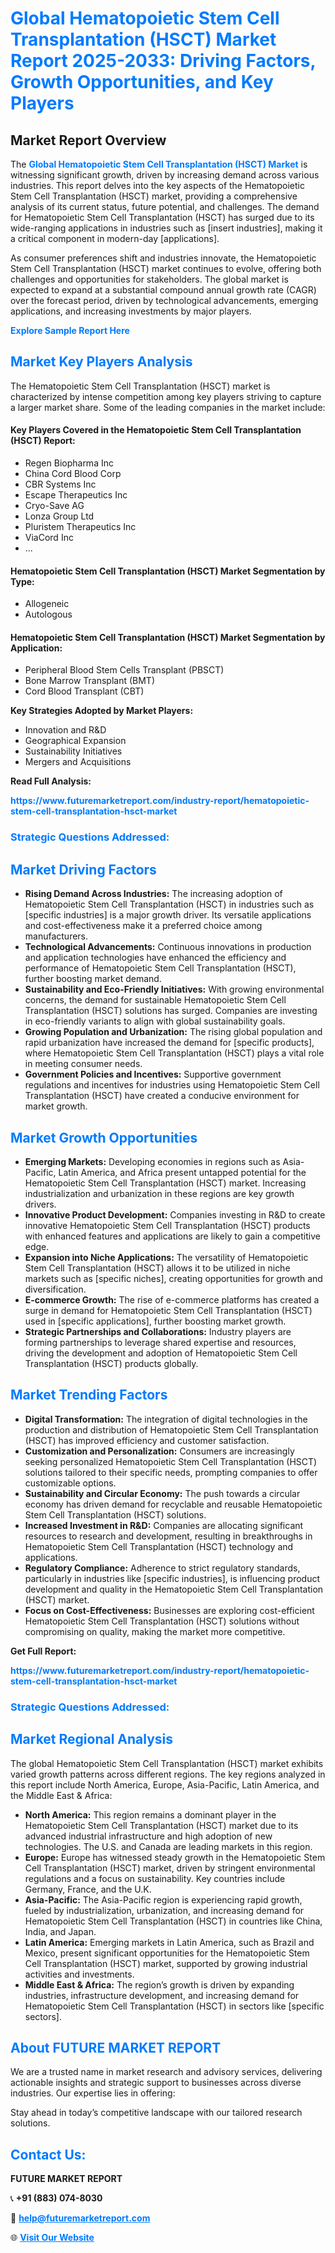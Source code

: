 <h1 style="color: #007BFF;">Global Hematopoietic Stem Cell Transplantation (HSCT) Market Report 2025-2033: Driving Factors, Growth Opportunities, and Key Players</h1>

<section id="overview">
<h2>Market Report Overview</h2>
<p>The <a href="https://www.futuremarketreport.com/industry-report/hematopoietic-stem-cell-transplantation-hsct-market" style="color: #007BFF; text-decoration: none;"><strong>Global Hematopoietic Stem Cell Transplantation (HSCT) Market</strong></a> is witnessing significant growth, driven by increasing demand across various industries. This report delves into the key aspects of the Hematopoietic Stem Cell Transplantation (HSCT) market, providing a comprehensive analysis of its current status, future potential, and challenges. The demand for Hematopoietic Stem Cell Transplantation (HSCT) has surged due to its wide-ranging applications in industries such as [insert industries], making it a critical component in modern-day [applications].</p>
<p>As consumer preferences shift and industries innovate, the Hematopoietic Stem Cell Transplantation (HSCT) market continues to evolve, offering both challenges and opportunities for stakeholders. The global market is expected to expand at a substantial compound annual growth rate (CAGR) over the forecast period, driven by technological advancements, emerging applications, and increasing investments by major players.</p>
</section>

<section id="overview">
<p><a href="https://www.futuremarketreport.com/request-sample/reportId=104121" style="color: #007BFF; text-decoration: none;"><strong>Explore Sample Report Here</strong></a></p>
</section>

<section id="key-players">
<h2 style="color: #007BFF;">Market Key Players Analysis</h2>
<p>The Hematopoietic Stem Cell Transplantation (HSCT) market is characterized by intense competition among key players striving to capture a larger market share. Some of the leading companies in the market include:</p>
<h4>Key Players Covered in the Hematopoietic Stem Cell Transplantation (HSCT) Report:</h4>
<ul><li>Regen Biopharma Inc</li><li>China Cord Blood Corp</li><li>CBR Systems Inc</li><li>Escape Therapeutics Inc</li><li>Cryo-Save AG</li><li>Lonza Group Ltd</li><li>Pluristem Therapeutics Inc</li><li>ViaCord Inc</li><li>...</li></ul>
<h4>Hematopoietic Stem Cell Transplantation (HSCT) Market Segmentation by Type:</h4>
<ul><li>Allogeneic</li><li>Autologous</li></ul>

<h4>Hematopoietic Stem Cell Transplantation (HSCT) Market Segmentation by Application:</h4>
<ul><li>Peripheral Blood Stem Cells Transplant (PBSCT)</li><li>Bone Marrow Transplant (BMT)</li><li>Cord Blood Transplant (CBT)</li></ul>
<p><strong>Key Strategies Adopted by Market Players:</strong></p>
<ul>
<li>Innovation and R&D</li>
<li>Geographical Expansion</li>
<li>Sustainability Initiatives</li>
<li>Mergers and Acquisitions</li>
</ul>
</section>

<section>
<p><strong>Read Full Analysis: </strong></p><a href="https://www.futuremarketreport.com/industry-report/hematopoietic-stem-cell-transplantation-hsct-market" style="color: #007BFF; text-decoration: none;"><strong>https://www.futuremarketreport.com/industry-report/hematopoietic-stem-cell-transplantation-hsct-market</strong></a>
<h3 style="color: #007BFF;">Strategic Questions Addressed:</h3>
</section>

<section id="driving-factors">
<h2 style="color: #007BFF;">Market Driving Factors</h2>
<ul>
<li><strong>Rising Demand Across Industries:</strong> The increasing adoption of Hematopoietic Stem Cell Transplantation (HSCT) in industries such as [specific industries] is a major growth driver. Its versatile applications and cost-effectiveness make it a preferred choice among manufacturers.</li>
<li><strong>Technological Advancements:</strong> Continuous innovations in production and application technologies have enhanced the efficiency and performance of Hematopoietic Stem Cell Transplantation (HSCT), further boosting market demand.</li>
<li><strong>Sustainability and Eco-Friendly Initiatives:</strong> With growing environmental concerns, the demand for sustainable Hematopoietic Stem Cell Transplantation (HSCT) solutions has surged. Companies are investing in eco-friendly variants to align with global sustainability goals.</li>
<li><strong>Growing Population and Urbanization:</strong> The rising global population and rapid urbanization have increased the demand for [specific products], where Hematopoietic Stem Cell Transplantation (HSCT) plays a vital role in meeting consumer needs.</li>
<li><strong>Government Policies and Incentives:</strong> Supportive government regulations and incentives for industries using Hematopoietic Stem Cell Transplantation (HSCT) have created a conducive environment for market growth.</li>
</ul>
</section>

<section id="growth-opportunities">
<h2 style="color: #007BFF;">Market Growth Opportunities</h2>
<ul>
<li><strong>Emerging Markets:</strong> Developing economies in regions such as Asia-Pacific, Latin America, and Africa present untapped potential for the Hematopoietic Stem Cell Transplantation (HSCT) market. Increasing industrialization and urbanization in these regions are key growth drivers.</li>
<li><strong>Innovative Product Development:</strong> Companies investing in R&D to create innovative Hematopoietic Stem Cell Transplantation (HSCT) products with enhanced features and applications are likely to gain a competitive edge.</li>
<li><strong>Expansion into Niche Applications:</strong> The versatility of Hematopoietic Stem Cell Transplantation (HSCT) allows it to be utilized in niche markets such as [specific niches], creating opportunities for growth and diversification.</li>
<li><strong>E-commerce Growth:</strong> The rise of e-commerce platforms has created a surge in demand for Hematopoietic Stem Cell Transplantation (HSCT) used in [specific applications], further boosting market growth.</li>
<li><strong>Strategic Partnerships and Collaborations:</strong> Industry players are forming partnerships to leverage shared expertise and resources, driving the development and adoption of Hematopoietic Stem Cell Transplantation (HSCT) products globally.</li>
</ul>
</section>

<section id="trending-factors">
<h2 style="color: #007BFF;">Market Trending Factors</h2>
<ul>
<li><strong>Digital Transformation:</strong> The integration of digital technologies in the production and distribution of Hematopoietic Stem Cell Transplantation (HSCT) has improved efficiency and customer satisfaction.</li>
<li><strong>Customization and Personalization:</strong> Consumers are increasingly seeking personalized Hematopoietic Stem Cell Transplantation (HSCT) solutions tailored to their specific needs, prompting companies to offer customizable options.</li>
<li><strong>Sustainability and Circular Economy:</strong> The push towards a circular economy has driven demand for recyclable and reusable Hematopoietic Stem Cell Transplantation (HSCT) solutions.</li>
<li><strong>Increased Investment in R&D:</strong> Companies are allocating significant resources to research and development, resulting in breakthroughs in Hematopoietic Stem Cell Transplantation (HSCT) technology and applications.</li>
<li><strong>Regulatory Compliance:</strong> Adherence to strict regulatory standards, particularly in industries like [specific industries], is influencing product development and quality in the Hematopoietic Stem Cell Transplantation (HSCT) market.</li>
<li><strong>Focus on Cost-Effectiveness:</strong> Businesses are exploring cost-efficient Hematopoietic Stem Cell Transplantation (HSCT) solutions without compromising on quality, making the market more competitive.</li>
</ul>
</section>

<section>
<p><strong>Get Full Report: </strong></p><a href="https://www.futuremarketreport.com/industry-report/hematopoietic-stem-cell-transplantation-hsct-market" style="color: #007BFF; text-decoration: none;"><strong>https://www.futuremarketreport.com/industry-report/hematopoietic-stem-cell-transplantation-hsct-market</strong></a>
<h3 style="color: #007BFF;">Strategic Questions Addressed:</h3>
</section>


<section id="regional-analysis">
<h2 style="color: #007BFF;">Market Regional Analysis</h2>
<p>The global Hematopoietic Stem Cell Transplantation (HSCT) market exhibits varied growth patterns across different regions. The key regions analyzed in this report include North America, Europe, Asia-Pacific, Latin America, and the Middle East & Africa:</p>
<ul>
<li><strong>North America:</strong> This region remains a dominant player in the Hematopoietic Stem Cell Transplantation (HSCT) market due to its advanced industrial infrastructure and high adoption of new technologies. The U.S. and Canada are leading markets in this region.</li>
<li><strong>Europe:</strong> Europe has witnessed steady growth in the Hematopoietic Stem Cell Transplantation (HSCT) market, driven by stringent environmental regulations and a focus on sustainability. Key countries include Germany, France, and the U.K.</li>
<li><strong>Asia-Pacific:</strong> The Asia-Pacific region is experiencing rapid growth, fueled by industrialization, urbanization, and increasing demand for Hematopoietic Stem Cell Transplantation (HSCT) in countries like China, India, and Japan.</li>
<li><strong>Latin America:</strong> Emerging markets in Latin America, such as Brazil and Mexico, present significant opportunities for the Hematopoietic Stem Cell Transplantation (HSCT) market, supported by growing industrial activities and investments.</li>
<li><strong>Middle East & Africa:</strong> The region’s growth is driven by expanding industries, infrastructure development, and increasing demand for Hematopoietic Stem Cell Transplantation (HSCT) in sectors like [specific sectors].</li>
</ul>
</section>

<footer>
<h2 style="color: #007BFF;">About FUTURE MARKET REPORT</h2>
<p>We are a trusted name in market research and advisory services, delivering actionable insights and strategic support to businesses across diverse industries. Our expertise lies in offering:</p>

<p>Stay ahead in today’s competitive landscape with our tailored research solutions.</p>

<h2 style="color: #007BFF;">Contact Us:</h2>
<p><strong>FUTURE MARKET REPORT</strong></p>
<p>📞 <strong>+91 (883) 074-8030</strong></p>
<p>📧 <strong><a href="mailto:help@futuremarketreport.com" style="color: #007BFF;">help@futuremarketreport.com</a></strong></p>
<p>🌐 <strong><a href="https://www.futuremarketreport.com/" style="color: #007BFF;">Visit Our Website</a></strong></p>
</footer>